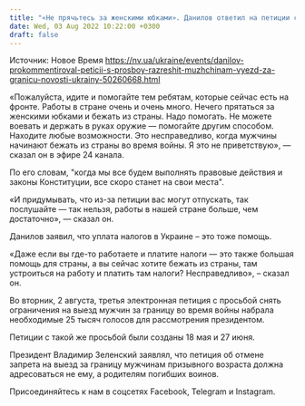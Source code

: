 ```yaml
---
title: "«Не прячьтесь за женскими юбками». Данилов ответил на петиции с просьбой разрешить мужчинам выезд за границу во время войны"
date: Wed, 03 Aug 2022 10:22:00 +0300
draft: false
---
```

Источник: Новое Время https://nv.ua/ukraine/events/danilov-prokommentiroval-peticii-s-prosboy-razreshit-muzhchinam-vyezd-za-granicu-novosti-ukrainy-50260668.html


«Пожалуйста, идите и помогайте тем ребятам, которые сейчас есть на фронте. Работы в стране очень и очень много. Нечего прятаться за женскими юбками и бежать из страны. Надо помогать. Не можете воевать и держать в руках оружие — помогайте другим способом. Находите любые возможности. Это несправедливо, когда мужчины начинают бежать из страны во время войны. Я это не приветствую», — сказал он в эфире 24 канала.

По его словам, "когда мы все будем выполнять правовые действия и законы Конституции, все скоро станет на свои места".

«И придумывать, что из-за петиции вас могут отпускать, так послушайте — так нельзя, работы в нашей стране больше, чем достаточно», — сказал он.

Данилов заявил, что уплата налогов в Украине – это тоже помощь.

«Даже если вы где-то работаете и платите налоги — это также большая помощь для страны, а вы сейчас хотите бежать из страны, там устроиться на работу и платить там налоги? Несправедливо», – сказал он.

Во вторник, 2 августа, третья электронная петиция с просьбой снять ограничения на выезд мужчин за границу во время войны набрала необходимые 25 тысяч голосов для рассмотрения президентом.

 Петиции с такой же просьбой были созданы 18 мая и 27 июня.

 Президент Владимир Зеленский заявлял, что петиция об отмене запрета на выезд за границу мужчинам призывного возраста должна адресоваться не ему, а родителям погибших воинов.



Присоединяйтесь к нам в соцсетях Facebook, Telegram и Instagram.
